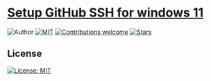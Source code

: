 # [Setup GitHub SSH for windows 11](https://aaneloy.github.io/Github-SSH-windows-11/)
![Author](https://img.shields.io/badge/author-aaneloy-blue)
[![MIT](https://img.shields.io/badge/license-MIT-5eba00.svg)](https://github.com/aaneloy/Github-SSH-windows-11/blob/main/LICENSE.txt)
[![Contributions welcome](https://img.shields.io/badge/contributions-welcome-brightgreen.svg?style=flat)](https://github.com/aaneloy/Github-SSH-windows-11)
[![Stars](https://img.shields.io/github/stars/aaneloy/data-scaler.svg?style=social)](https://github.com/aaneloy/Github-SSH-windows-11/stargazers)

## License
[![License: MIT](https://img.shields.io/badge/License-MIT-yellow.svg)](https://opensource.org/licenses/MIT)